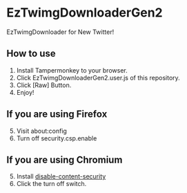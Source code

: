 # EzTwimgDownloaderGen2

EzTwimgDownloader for New Twitter!

## How to use
1. Install Tampermonkey to your browser.
1. Click EzTwimgDownloaderGen2.user.js of this repository.
1. Click [Raw] Button.
1. Enjoy!

## If you are using Firefox
5. Visit about:config
1. Turn off security.csp.enable

## If you are using Chromium
5. Install [disable-content-security](https://chrome.google.com/webstore/detail/disable-content-security/ieelmcmcagommplceebfedjlakkhpden/related)
1. Click the turn off switch.
